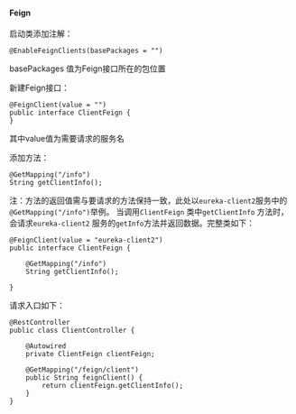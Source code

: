 #### Feign

启动类添加注解：

```
@EnableFeignClients(basePackages = "")
```

basePackages 值为Feign接口所在的包位置

新建Feign接口：

```
@FeignClient(value = "")
public interface ClientFeign {
}
```

其中value值为需要请求的服务名

添加方法：

```
@GetMapping("/info")
String getClientInfo();
```

注：方法的返回值需与要请求的方法保持一致，此处以`eureka-client2`服务中的`@GetMapping("/info")`举例。 当调用`ClientFeign` 类中`getClientInfo`
方法时，会请求`eureka-client2` 服务的`getInfo`方法并返回数据。完整类如下：

```
@FeignClient(value = "eureka-client2")
public interface ClientFeign {

    @GetMapping("/info")
    String getClientInfo();

}
```

请求入口如下：

```
@RestController
public class ClientController {

    @Autowired
    private ClientFeign clientFeign;

    @GetMapping("/feign/client")
    public String feignClient() {
        return clientFeign.getClientInfo();
    }
}
```